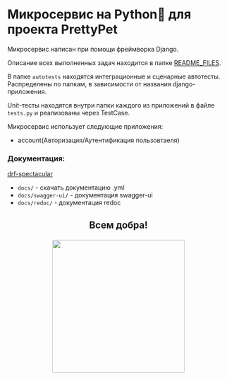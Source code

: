 # Микросервис на Python🐍 для проекта PrettyPet 

Микросервис написан при помощи фреймворка Django.

Описание всех выполненных задач находится в папке [README_FILES](./README_FILES).

В папке ```autotests``` находятся интеграционные и сценарные автотесты. Распределены по папкам, в зависимости от названия django-приложения.

Unit-тесты находятся внутри папки каждого из приложений в файле ```tests.py``` и реализованы через TestCase. 

Микросервис использует следующие приложения:
- account(Авторизация/Аутентификация пользовтаеля)

### Документация:
[drf-spectacular](https://drf-spectacular.readthedocs.io/en/latest/)

- `docs/` - скачать документацию .yml
- `docs/swagger-ui/` - документация swagger-ui
- `docs/redoc/` - документация redoc



## <p align="center" >Всем добра!</p>
<p align="center">
  <img width="300" height="300" src="https://media.tenor.com/67iB7B7g59YAAAAM/siu-ronaldo-siu.gif">
</p>
